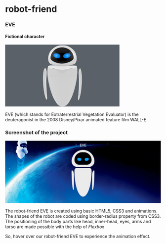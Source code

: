 # robot-friend

### EVE
#### Fictional character

<img src="target_robo.jpg" height="200px" alt="EVE">

EVE (which stands for Extraterrestrial Vegetation Evaluator) is the deuteragonist in the 2008 Disney/Pixar animated feature film WALL-E.

### Screenshot of the project
<img src="Eve-robot-animation.PNG" alt="Screenshot">

The robot-friend EVE is created using basic HTML5, CSS3 and animations.
The shapes of the robot are coded using border-radius property from CSS3.
The positioning of the body parts like head, inner-head, eyes, arms and torso are made possible with the help of <em>Flexbox</em>

So, hover over our robot-friend EVE to experience the animation effect.